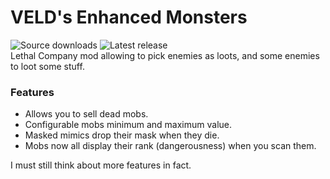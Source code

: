 # VELD's Enhanced Monsters
![Source downloads](https://img.shields.io/github/downloads/veld-dev/LootableMonsters/total) ![Latest release](https://img.shields.io/github/v/release/veld-dev/LootableMonsters)   
Lethal Company mod allowing to pick enemies as loots, and some enemies to loot some stuff.

### Features
- Allows you to sell dead mobs.
- Configurable mobs minimum and maximum value.
- Masked mimics drop their mask when they die.
- Mobs now all display their rank (dangerousness) when you scan them.

I must still think about more features in fact.
